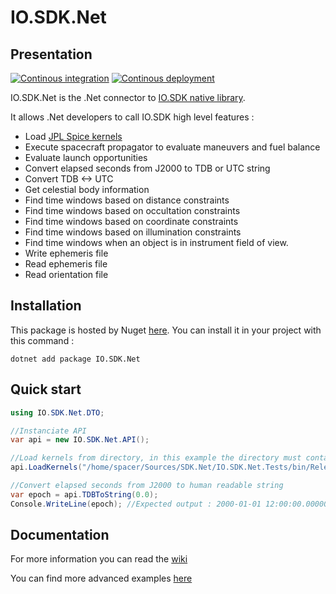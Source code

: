 # IO.SDK.Net
## Presentation
[![Continous integration](https://github.com/IO-Aerospace-software-engineering/SDK.Net/actions/workflows/ci.yml/badge.svg)](https://github.com/IO-Aerospace-software-engineering/SDK.Net/actions/workflows/ci.yml)
[![Continous deployment](https://github.com/IO-Aerospace-software-engineering/SDK.Net/actions/workflows/cd.yml/badge.svg)](https://github.com/IO-Aerospace-software-engineering/SDK.Net/actions/workflows/cd.yml)

IO.SDK.Net is the .Net connector to [IO.SDK native library](https://github.com/IO-Aerospace-software-engineering/SDK).

It allows .Net developers to call IO.SDK high level features :

* Load [JPL Spice kernels](https://naif.jpl.nasa.gov/naif/data.html)
* Execute spacecraft propagator to evaluate maneuvers and fuel balance
* Evaluate launch opportunities
* Convert elapsed seconds from J2000 to TDB or UTC string
* Convert TDB <-> UTC
* Get celestial body information
* Find time windows based on distance constraints
* Find time windows based on occultation constraints
* Find time windows based on coordinate constraints
* Find time windows based on illumination constraints
* Find time windows when an object is in instrument field of view.
* Write ephemeris file
* Read ephemeris file
* Read orientation file

## Installation
This package is hosted by Nuget [here](https://www.nuget.org/packages/IO.SDK.Net/).
You can install it in your project with this command :
```
dotnet add package IO.SDK.Net
```
## Quick start
```C#
using IO.SDK.Net.DTO;

//Instanciate API
var api = new IO.SDK.Net.API();

//Load kernels from directory, in this example the directory must contain at least the leapseconds kernel file
api.LoadKernels("/home/spacer/Sources/SDK.Net/IO.SDK.Net.Tests/bin/Release/net6.0/Data/SolarSystem");

//Convert elapsed seconds from J2000 to human readable string
var epoch = api.TDBToString(0.0);
Console.WriteLine(epoch); //Expected output : 2000-01-01 12:00:00.000000 (TDB)


```

## Documentation
For more information you can read the [wiki](https://github.com/IO-Aerospace-software-engineering/SDK.Net/wiki)

You can find more advanced examples [here](https://github.com/IO-Aerospace-software-engineering/SDK.Net/wiki/Examples)
